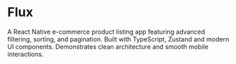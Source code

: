 # Flux
A React Native e-commerce product listing app featuring advanced filtering, sorting, and pagination. Built with TypeScript, Zustand and modern UI components. Demonstrates clean architecture and smooth mobile interactions.
